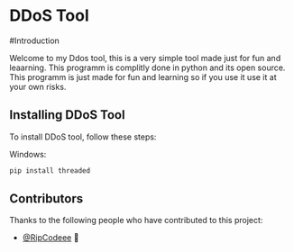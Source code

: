 # DDoS Tool

#Introduction

Welcome to my Ddos tool, this is a very simple 
tool made just for fun and leaarning.
This programm is complitly done in python and 
its open source.
This programm is just made for fun and learning 
so if you use it use it at your own risks.

## Installing DDoS Tool

To install DDoS tool, follow these steps:

Windows:
```bash
pip install threaded
```

## Contributors

Thanks to the following people who have contributed to this project:

* [@RipCodeee](https://github.com/RipCodeee) 📖

